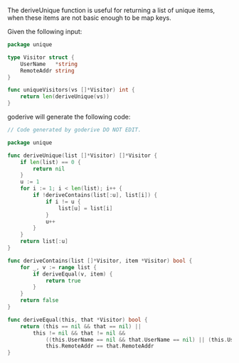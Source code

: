 The deriveUnique function is useful for returning a list of unique items, when these items are not basic enough to be map keys.

Given the following input:

```go
package unique

type Visitor struct {
	UserName   *string
	RemoteAddr string
}

func uniqueVisitors(vs []*Visitor) int {
	return len(deriveUnique(vs))
}
```

goderive will generate the following code:

```go
// Code generated by goderive DO NOT EDIT.

package unique

func deriveUnique(list []*Visitor) []*Visitor {
	if len(list) == 0 {
		return nil
	}
	u := 1
	for i := 1; i < len(list); i++ {
		if !deriveContains(list[:u], list[i]) {
			if i != u {
				list[u] = list[i]
			}
			u++
		}
	}
	return list[:u]
}

func deriveContains(list []*Visitor, item *Visitor) bool {
	for _, v := range list {
		if deriveEqual(v, item) {
			return true
		}
	}
	return false
}

func deriveEqual(this, that *Visitor) bool {
	return (this == nil && that == nil) ||
		this != nil && that != nil &&
			((this.UserName == nil && that.UserName == nil) || (this.UserName != nil && that.UserName != nil && *(this.UserName) == *(that.UserName))) &&
			this.RemoteAddr == that.RemoteAddr
}
```
